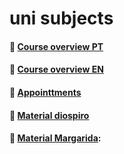 # uni subjects 



#### 📱 [Course overview PT](https://www.ua.pt/pt/curso/23/p)

#### 📱 [Course overview EN](https://www.ua.pt/en/c/23/p)

#### 📌 [Appointtments](https://bit.ly/31t5tF6)

#### 📌 [Material diospiro](https://bit.ly/39eUFNv)

#### 📌 [Material Margarida](https://bit.ly/36VztdD):


